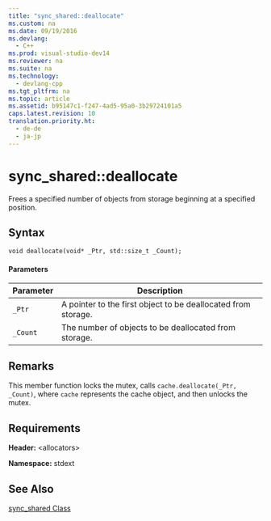 ```yaml
---
title: "sync_shared::deallocate"
ms.custom: na
ms.date: 09/19/2016
ms.devlang: 
  - C++
ms.prod: visual-studio-dev14
ms.reviewer: na
ms.suite: na
ms.technology: 
  - devlang-cpp
ms.tgt_pltfrm: na
ms.topic: article
ms.assetid: b95147c1-f247-4ad5-95a0-3b29724101a5
caps.latest.revision: 10
translation.priority.ht: 
  - de-de
  - ja-jp
---
```

# sync_shared::deallocate
Frees a specified number of objects from storage beginning at a specified position.  
  
## Syntax  
  
```  
void deallocate(void* _Ptr, std::size_t _Count);  
```  
  
#### Parameters  
  
|Parameter|Description|  
|---------------|-----------------|  
|`_Ptr`|A pointer to the first object to be deallocated from storage.|  
|`_Count`|The number of objects to be deallocated from storage.|  
  
## Remarks  
 This member function locks the mutex, calls `cache.deallocate(_Ptr, _Count)`, where `cache` represents the cache object, and then unlocks the mutex.  
  
## Requirements  
 **Header:** <allocators\>  
  
 **Namespace:** stdext  
  
## See Also  
 [sync_shared Class](../vs140/sync_shared-Class.md)